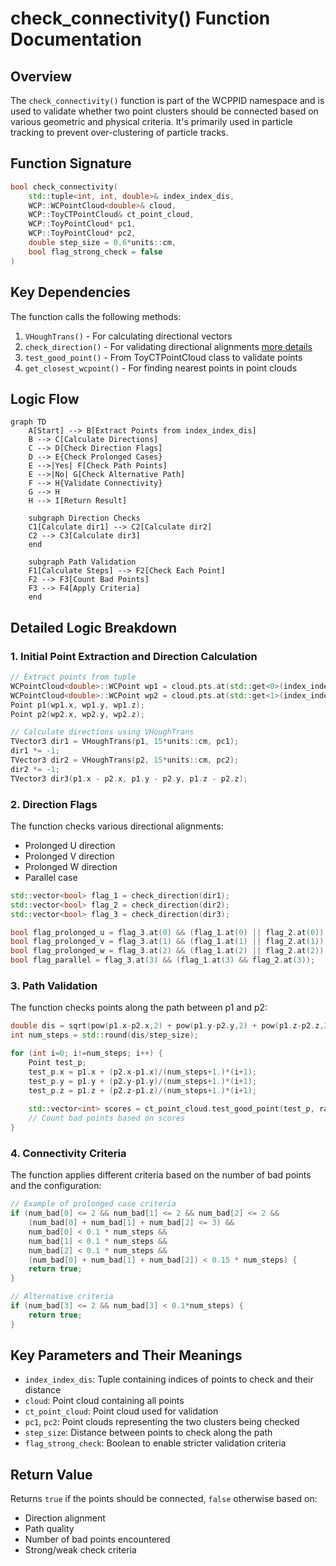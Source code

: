 # check_connectivity() Function Documentation

## Overview
The `check_connectivity()` function is part of the WCPPID namespace and is used to validate whether two point clusters should be connected based on various geometric and physical criteria. It's primarily used in particle tracking to prevent over-clustering of particle tracks.

## Function Signature
```cpp
bool check_connectivity(
    std::tuple<int, int, double>& index_index_dis,
    WCP::WCPointCloud<double>& cloud, 
    WCP::ToyCTPointCloud& ct_point_cloud,
    WCP::ToyPointCloud* pc1,
    WCP::ToyPointCloud* pc2,
    double step_size = 0.6*units::cm,
    bool flag_strong_check = false
)
```

## Key Dependencies
The function calls the following methods:
1. `VHoughTrans()` - For calculating directional vectors
2. `check_direction()` - For validating directional alignments [more details](./check_direction.md)
3. `test_good_point()` - From ToyCTPointCloud class to validate points
4. `get_closest_wcpoint()` - For finding nearest points in point clouds

## Logic Flow

```mermaid
graph TD
    A[Start] --> B[Extract Points from index_index_dis]
    B --> C[Calculate Directions]
    C --> D[Check Direction Flags]
    D --> E{Check Prolonged Cases}
    E -->|Yes| F[Check Path Points]
    E -->|No| G[Check Alternative Path]
    F --> H{Validate Connectivity}
    G --> H
    H --> I[Return Result]
    
    subgraph Direction Checks
    C1[Calculate dir1] --> C2[Calculate dir2]
    C2 --> C3[Calculate dir3]
    end
    
    subgraph Path Validation
    F1[Calculate Steps] --> F2[Check Each Point]
    F2 --> F3[Count Bad Points]
    F3 --> F4[Apply Criteria]
    end
```

## Detailed Logic Breakdown

### 1. Initial Point Extraction and Direction Calculation
```cpp
// Extract points from tuple
WCPointCloud<double>::WCPoint wp1 = cloud.pts.at(std::get<0>(index_index_dis));
WCPointCloud<double>::WCPoint wp2 = cloud.pts.at(std::get<1>(index_index_dis));
Point p1(wp1.x, wp1.y, wp1.z);
Point p2(wp2.x, wp2.y, wp2.z);

// Calculate directions using VHoughTrans
TVector3 dir1 = VHoughTrans(p1, 15*units::cm, pc1);
dir1 *= -1;
TVector3 dir2 = VHoughTrans(p2, 15*units::cm, pc2);
dir2 *= -1;
TVector3 dir3(p1.x - p2.x, p1.y - p2.y, p1.z - p2.z);
```

### 2. Direction Flags
The function checks various directional alignments:
- Prolonged U direction
- Prolonged V direction
- Prolonged W direction
- Parallel case

```cpp
std::vector<bool> flag_1 = check_direction(dir1);
std::vector<bool> flag_2 = check_direction(dir2);
std::vector<bool> flag_3 = check_direction(dir3);

bool flag_prolonged_u = flag_3.at(0) && (flag_1.at(0) || flag_2.at(0));
bool flag_prolonged_v = flag_3.at(1) && (flag_1.at(1) || flag_2.at(1));
bool flag_prolonged_w = flag_3.at(2) && (flag_1.at(2) || flag_2.at(2));
bool flag_parallel = flag_3.at(3) && (flag_1.at(3) && flag_2.at(3));
```

### 3. Path Validation
The function checks points along the path between p1 and p2:

```cpp
double dis = sqrt(pow(p1.x-p2.x,2) + pow(p1.y-p2.y,2) + pow(p1.z-p2.z,2));
int num_steps = std::round(dis/step_size);

for (int i=0; i!=num_steps; i++) {
    Point test_p;
    test_p.x = p1.x + (p2.x-p1.x)/(num_steps+1.)*(i+1);
    test_p.y = p1.y + (p2.y-p1.y)/(num_steps+1.)*(i+1);
    test_p.z = p1.z + (p2.z-p1.z)/(num_steps+1.)*(i+1);
    
    std::vector<int> scores = ct_point_cloud.test_good_point(test_p, radius_cut);
    // Count bad points based on scores
}
```

### 4. Connectivity Criteria
The function applies different criteria based on the number of bad points and the configuration:

```cpp
// Example of prolonged case criteria
if (num_bad[0] <= 2 && num_bad[1] <= 2 && num_bad[2] <= 2 &&
    (num_bad[0] + num_bad[1] + num_bad[2] <= 3) &&
    num_bad[0] < 0.1 * num_steps && 
    num_bad[1] < 0.1 * num_steps && 
    num_bad[2] < 0.1 * num_steps &&
    (num_bad[0] + num_bad[1] + num_bad[2]) < 0.15 * num_steps) {
    return true;
}

// Alternative criteria
if (num_bad[3] <= 2 && num_bad[3] < 0.1*num_steps) {
    return true;
}
```

## Key Parameters and Their Meanings

- `index_index_dis`: Tuple containing indices of points to check and their distance
- `cloud`: Point cloud containing all points
- `ct_point_cloud`: Point cloud used for validation
- `pc1`, `pc2`: Point clouds representing the two clusters being checked
- `step_size`: Distance between points to check along the path
- `flag_strong_check`: Boolean to enable stricter validation criteria

## Return Value
Returns `true` if the points should be connected, `false` otherwise based on:
- Direction alignment
- Path quality
- Number of bad points encountered
- Strong/weak check criteria